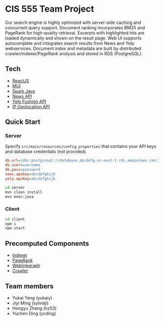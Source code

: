 # CIS 555 Team Project

Our search engine is highly optimized with server-side caching and concurrent query support.
Document ranking incorporates BM25 and PageRank for high-quality retrieval.
Excerpts with highlighted hits are loaded dynamically and shown on the result page.
Web UI supports autocomplete and integrates search results from News and Yelp webservices.
Document index and metadata are built by distributed crawler/indexer/PageRank analysis and stored in RDS (PostgreSQL). 

## Tech

- [ReactJS](https://reactjs.org/)
- [MUI](https://mui.com/)
- [Spark Java](https://sparkjava.com/)
- [News API](https://newsapi.org/)
- [Yelp Fushion API](https://www.yelp.com/developers/documentation/v3/get_started)
- [IP Geolocation API](https://ip-api.com/)

## Quick Start

### Server
Specify `src/main/resources/config.properties` that contains your API keys and database credentials (not provided).

```ini
db.url=jdbc:postgresql://database.abcdefg.us-east-1.rds.amazonaws.com:1234/postgresdb
db.user=username
db.pass=password
news.apiKey=abcdefghijk
yelp.apiKey=abcdefghijk
```

```sh
cd server
mvn clean install
mvn exec:java
```

### Client
```sh
cd client
npm i
npm start
```

## Precomputed Components
- [Indexer](indexer/README.md)
- [PageRank](pagerank/pagerank/README)
- [Weblinkgraph](pagerank/weblinkgraph/README)
- [Crawler](crawler/README)

## Team members
- Yukai Yang (yukaiy)
- Jiyi Ming (sylviaji)
- Hongyu Zhang (hz53)
- Yuchen Ding (ycding)
